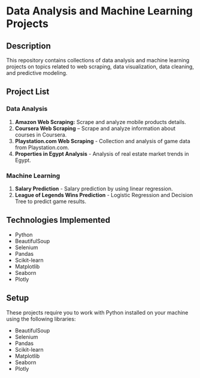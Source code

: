 # Data Analysis and Machine Learning Projects

## Description
This repository contains collections of data analysis and machine learning projects on topics related to web scraping, data visualization, data cleaning, and predictive modeling.

## Project List

### Data Analysis
1. **Amazon Web Scraping:** Scrape and analyze mobile products details.
2. **Coursera Web Scraping** – Scrape and analyze information about courses in Coursera.
3. **Playstation.com Web Scraping** - Collection and analysis of game data from Playstation.com.
4. **Properties in Egypt Analysis** - Analysis of real estate market trends in Egypt.

### Machine Learning
1. **Salary Prediction** - Salary prediction by using linear regression.
2. **League of Legends Wins Prediction** - Logistic Regression and Decision Tree to predict game results.

## Technologies Implemented
- Python
- BeautifulSoup
- Selenium
- Pandas
- Scikit-learn
- Matplotlib
- Seaborn
- Plotly

## Setup
These projects require you to work with Python installed on your machine using the following libraries:
- BeautifulSoup
- Selenium
- Pandas
- Scikit-learn
- Matplotlib
- Seaborn
- Plotly

